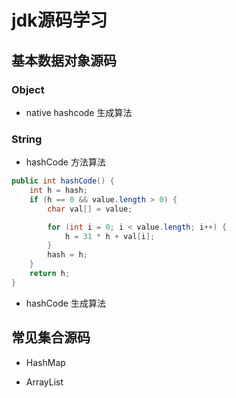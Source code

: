 # jdk源码学习

## 基本数据对象源码

### Object
  - native hashcode 生成算法
  

### String
  - hashCode 方法算法
```java
public int hashCode() {
    int h = hash;
    if (h == 0 && value.length > 0) {
        char val[] = value;

        for (int i = 0; i < value.length; i++) {
            h = 31 * h + val[i];
        }
        hash = h;
    }
    return h;
}
```
  - hashCode 生成算法


## 常见集合源码

- HashMap

- ArrayList


